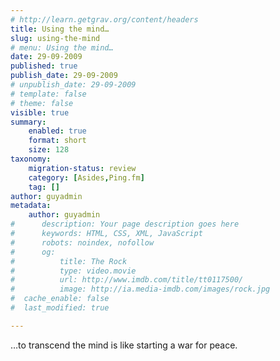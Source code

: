 ```yaml
---
# http://learn.getgrav.org/content/headers
title: Using the mind…
slug: using-the-mind
# menu: Using the mind…
date: 29-09-2009
published: true
publish_date: 29-09-2009
# unpublish_date: 29-09-2009
# template: false
# theme: false
visible: true
summary:
    enabled: true
    format: short
    size: 128
taxonomy:
    migration-status: review
    category: [Asides,Ping.fm]
    tag: []
author: guyadmin
metadata:
    author: guyadmin
#      description: Your page description goes here
#      keywords: HTML, CSS, XML, JavaScript
#      robots: noindex, nofollow
#      og:
#          title: The Rock
#          type: video.movie
#          url: http://www.imdb.com/title/tt0117500/
#          image: http://ia.media-imdb.com/images/rock.jpg
#  cache_enable: false
#  last_modified: true

---
```


…to transcend the mind is like starting a war for peace.